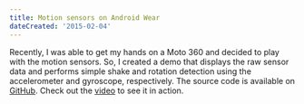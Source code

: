 ```yaml
---
title: Motion sensors on Android Wear
dateCreated: '2015-02-04'
---
```


Recently, I was able to get my hands on a Moto 360 and decided to play with the motion sensors. So, I created a demo that displays the raw sensor data and performs simple shake and rotation detection using the accelerometer and gyroscope, respectively. The source code is available on [GitHub](https://github.com/estherjk/AndroidWearMotionSensors). Check out the [video](https://youtu.be/Yxne6YWGbE0) to see it in action.